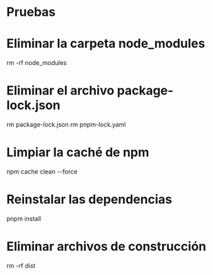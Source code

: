 # Pruebas

# Eliminar la carpeta node_modules

rm -rf node_modules

# Eliminar el archivo package-lock.json

rm package-lock.json
rm pnpm-lock.yaml

# Limpiar la caché de npm

npm cache clean --force

# Reinstalar las dependencias

pnpm install

# Eliminar archivos de construcción

rm -rf dist
